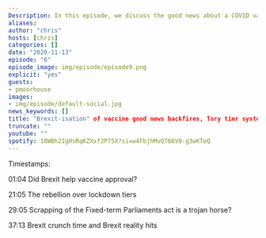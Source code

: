 ```yaml
---
Description: In this episode, we discuss the good news about a COVID vaccine, the claim that Brexit sped-up the approval process, the Conservative rebellion against lockdown tiers, the scrapping of the Fixed-term Parliaments Act, the looming deadline for Brexit talks - and the obsession with fishing over other industry - and the reality of Brexit hits people with holiday homes in the E.U.
aliases:
author: "chris"
hosts: [chris]
categories: []
date: "2020-11-13"
episode: "6"
episode_image: img/episode/episode9.png
explicit: "yes"
guests:
- pmoorhouse
images:
- img/episode/default-social.jpg
news_keywords: []
title: "Brexit-isation" of vaccine good news backfires, Tory tier system rebellion, scrapping of FTP Act, Brexit deadline looms.
truncate: ""
youtube: ""
spotify: 10WBh2IgHsRqKZXxf2P75X?si=w4FbjhMvQ766V0-g3wKTeQ
---
```



Timestamps:

01:04 Did Brexit help vaccine approval?

21:05 The rebellion over lockdown tiers

29:05 Scrapping of the Fixed-term Parliaments act is a trojan horse?

37:13 Brexit crunch time and Brexit reality hits